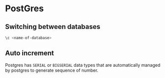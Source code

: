 # PostGres

## Switching between databases

```bash
\c <name-of-database>
```

## Auto increment

Postgres has `SERIAL` or `BIGSERIAL` data types that are automatically managed by postgres to generate sequence of number.
